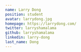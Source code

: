 ```yaml
---
name: Larry Dong
position: student
avatar: larrydong.jpg
homepage: https://larrydong.com/
twitter: larryshamalama
github: larryshamalama
linkedin: larry-dong
last_name: Dong
---
```

